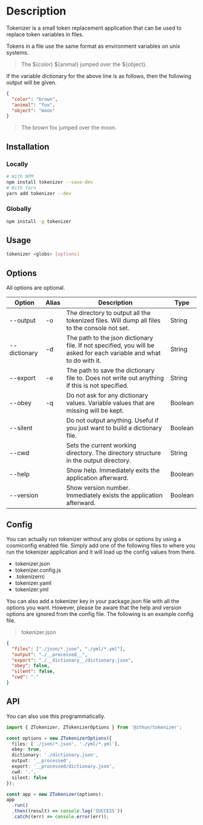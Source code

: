 # Description

Tokenizer is a small token replacement application that can be used to replace token variables in files.

Tokens in a file use the same format as environment variables on unix systems.

> The ${color} ${animal} jumped over the \${object}.

If the variable dictionary for the above line is as follows, then the following output will be given.

```json
{
  "color": "brown",
  "animal": "fox",
  "object": "moon"
}
```

> The brown fox jumped over the moon.

## Installation

### Locally

```sh
# With NPM
npm install tokenizer --save-dev
# With Yarn
yarn add tokenizer --dev
```

### Globally

```sh
npm install -g tokenizer
```

## Usage

```sh
tokenizer <globs> [options]
```

## Options

All options are optional.

| Option       | Alias | Description                                                                                                         | Type    |
| ------------ | ----- | ------------------------------------------------------------------------------------------------------------------- | ------- |
| --output     | -o    | The directory to output all the tokenized files. Will dump all files to the console not set.                        | String  |
| --dictionary | -d    | The path to the json dictionary file. If not specified, you will be asked for each variable and what to do with it. | String  |
| --export     | -e    | The path to save the dictionary file to. Does not write out anything if this is not specified.                      | String  |
| --obey       | -q    | Do not ask for any dictionary values. Variable values that are missing will be kept.                                | Boolean |
| --silent     |       | Do not output anything. Useful if you just want to build a dictionary file.                                         | Boolean |
| --cwd        |       | Sets the current working directory. The directory structure in the output directory.                                | String  |
| --help       |       | Show help. Immediately exits the application afterward.                                                             | Boolean |
| --version    |       | Show version number. Immediately exists the application afterward.                                                  | Boolean |

## Config

You can actually run tokenizer without any globs or options by using a cosmiconfig enabled file. Simply add one of the following files to where you
run the tokenizer application and it will load up the config values from there.

- tokenizer.json
- tokenizer.config.js
- .tokenizerrc
- tokenizer.yaml
- tokenizer.yml

You can also add a tokenizer key in your package.json file with all the options you want. However, please be aware that the help and version options are ignored from the config file. The following is an example config file.

> tokenizer.json

```json
{
  "files": ["./json/*.json", "./yml/*.yml"],
  "output": "./__processed__",
  "export": "./__dictionary__/dictionary.json",
  "obey": false,
  "silent": false,
  "cwd": "."
}
```

## API

You can also use this programmatically.

```ts
import { ZTokenizer, ZTokenizerOptions } from '@zthun/tokenizer';

const options = new ZTokenizerOptions({
  files: ['./json/*.json', './yml/*.yml'],
  obey: true,
  dictionary: './dictionary.json',
  output: '__processed',
  export: '__processed/dictionary.json',
  cwd: '.',
  silent: false
});

const app = new ZTokenizer(options);
app
  .run()
  .then((result) => console.log('SUCCESS'))
  .catch((err) => console.error(err));
```
